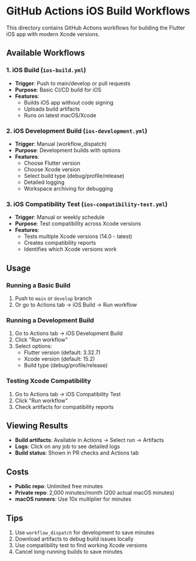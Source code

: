 # GitHub Actions iOS Build Workflows

This directory contains GitHub Actions workflows for building the Flutter iOS app with modern Xcode versions.

## Available Workflows

### 1. iOS Build (`ios-build.yml`)
- **Trigger**: Push to main/develop or pull requests
- **Purpose**: Basic CI/CD build for iOS
- **Features**:
  - Builds iOS app without code signing
  - Uploads build artifacts
  - Runs on latest macOS/Xcode

### 2. iOS Development Build (`ios-development.yml`)
- **Trigger**: Manual (workflow_dispatch)
- **Purpose**: Development builds with options
- **Features**:
  - Choose Flutter version
  - Choose Xcode version
  - Select build type (debug/profile/release)
  - Detailed logging
  - Workspace archiving for debugging

### 3. iOS Compatibility Test (`ios-compatibility-test.yml`)
- **Trigger**: Manual or weekly schedule
- **Purpose**: Test compatibility across Xcode versions
- **Features**:
  - Tests multiple Xcode versions (14.0 - latest)
  - Creates compatibility reports
  - Identifies which Xcode versions work

## Usage

### Running a Basic Build
1. Push to `main` or `develop` branch
2. Or go to Actions tab → iOS Build → Run workflow

### Running a Development Build
1. Go to Actions tab → iOS Development Build
2. Click "Run workflow"
3. Select options:
   - Flutter version (default: 3.32.7)
   - Xcode version (default: 15.2)
   - Build type (debug/profile/release)

### Testing Xcode Compatibility
1. Go to Actions tab → iOS Compatibility Test
2. Click "Run workflow"
3. Check artifacts for compatibility reports

## Viewing Results

- **Build artifacts**: Available in Actions → Select run → Artifacts
- **Logs**: Click on any job to see detailed logs
- **Build status**: Shown in PR checks and Actions tab

## Costs

- **Public repo**: Unlimited free minutes
- **Private repo**: 2,000 minutes/month (200 actual macOS minutes)
- **macOS runners**: Use 10x multiplier for minutes

## Tips

1. Use `workflow_dispatch` for development to save minutes
2. Download artifacts to debug build issues locally
3. Use compatibility test to find working Xcode versions
4. Cancel long-running builds to save minutes